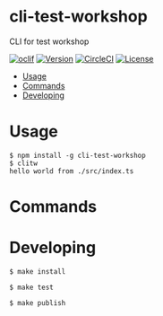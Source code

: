 cli-test-workshop
=================

CLI for test workshop

[![oclif](https://img.shields.io/badge/cli-oclif-brightgreen.svg)](https://oclif.io)
[![Version](https://img.shields.io/npm/v/cli-test-workshop.svg)](https://npmjs.org/package/cli-test-workshop)
[![CircleCI](https://circleci.com/gh/antonshwab/cli-test-workshop/tree/master.svg?style=svg)](https://circleci.com/gh/antonshwab/cli-test-workshop/tree/master)
[![License](https://img.shields.io/npm/l/cli-test-workshop.svg)](https://github.com/antonshwab/cli-test-workshop/blob/master/package.json)

<!-- toc -->
* [Usage](#usage)
* [Commands](#commands)
* [Developing](#Developing)
<!-- tocstop -->

# Usage
<!-- usage -->
```sh-session
$ npm install -g cli-test-workshop
$ clitw
hello world from ./src/index.ts
```

# Commands
<!-- commands -->


# Developing
<!-- developing -->
```sh-session
$ make install

$ make test

$ make publish
```
